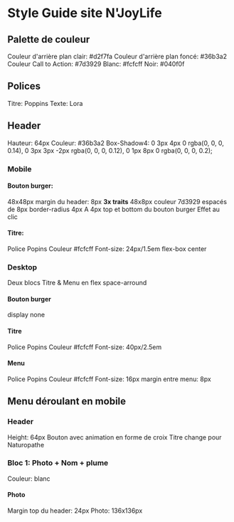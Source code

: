 # Style Guide site N'JoyLife

## Palette de couleur

Couleur d'arrière plan clair: #d2f7fa
Couleur d'arrière plan foncé: #36b3a2
Couleur Call to Action: #7d3929
Blanc: #fcfcff
Noir: #040f0f

## Polices

Titre: Poppins
Texte: Lora

## Header

Hauteur: 64px
Couleur: #36b3a2
Box-Shadow4:
0 3px 4px 0 rgba(0, 0, 0, 0.14),
0 3px 3px -2px rgba(0, 0, 0, 0.12),
0 1px 8px 0 rgba(0, 0, 0, 0.2);

### Mobile

#### Bouton burger:

48x48px
margin du header: 8px
**3x traits** 48x8px couleur 7d3929 espacés de 8px border-radius 4px
A 4px top et bottom du bouton burger
Effet au clic

#### Titre:

Police Popins
Couleur #fcfcff
Font-size: 24px/1.5em flex-box center

### Desktop

Deux blocs Titre & Menu en flex space-arround

#### Bouton burger

display none

#### Titre

Police Popins
Couleur #fcfcff
Font-size: 40px/2.5em

#### Menu

Police Popins
Couleur #fcfcff
Font-size: 16px
margin entre menu: 8px

## Menu déroulant en mobile
### Header
Height: 64px
Bouton avec animation en forme de croix
Titre change pour Naturopathe

### Bloc 1: Photo + Nom + plume
Couleur: blanc
#### Photo
Margin top du header: 24px
Photo: 136x136px
